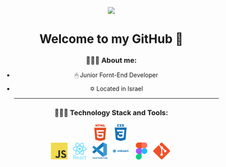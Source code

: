 <div align="center">
  <img src="https://www.pinoylinux.org/wp-content/uploads/2016/03/hello-world.gif" width="400px"/>
  <div>
<h1 align="center">Welcome to my GitHub 👋</h1>
    <div align="start">    </div>
 
### 💁🏻‍♀️ About me:
- 🖱 Junior Fornt-End Developer 
- ✡︎ Located in Israel

    
    ---

### 👩🏻‍💻 Technology Stack and Tools:  
<img src="https://github.com/devicons/devicon/blob/master/icons/html5/html5-plain-wordmark.svg" width="40" height="40" >&nbsp;
<img src="https://github.com/devicons/devicon/blob/master/icons/css3/css3-plain-wordmark.svg" width="40" height="40">&nbsp;  
<img src="https://github.com/devicons/devicon/blob/master/icons/javascript/javascript-original.svg" width="40" height="40">&nbsp;
<img src="https://github.com/devicons/devicon/blob/master/icons/react/react-original-wordmark.svg" width="40" height="40">&nbsp;
<img src="https://github.com/devicons/devicon/blob/master/icons/vscode/vscode-original-wordmark.svg" width="40" height="40">&nbsp;
<img src="https://github.com/devicons/devicon/blob/master/icons/webpack/webpack-original-wordmark.svg" width="40" height="40">&nbsp;
<img src="https://github.com/devicons/devicon/blob/master/icons/figma/figma-original.svg" width="40" height="40">&nbsp;
<img src="https://raw.githubusercontent.com/devicons/devicon/master/icons/git/git-original.svg" width="40" height="40">&nbsp;
    
 


<!--
**BiggoDot/BiggoDot** is a ✨ _special_ ✨ repository because its `README.md` (this file) appears on your GitHub profile.

Here are some ideas to get you started:

- 🔭 I’m currently working on ...
- 🌱 I’m currently learning ...
- 👯 I’m looking to collaborate on ...
- 🤔 I’m looking for help with ...
- 💬 Ask me about ...
- 📫 How to reach me: ...
- 😄 Pronouns: ...
- ⚡ Fun fact: ...
-->
